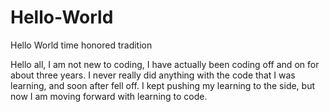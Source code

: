 # Hello-World
Hello World time honored tradition

Hello all, I am not new to coding, I have actually been coding off and on for about three years. I never really did anything with the code that I was learning, and soon after fell off. I kept pushing my learning to the side, but now I am moving forward with learning to code.
